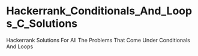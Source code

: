 # Hackerrank_Conditionals_And_Loops_C_Solutions

Hackerrank Solutions For All The Problems That Come Under Conditionals And Loops
